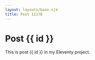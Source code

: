 ```yaml
---
layout: layouts/base.njk
title: Post 11178
---
```


# Post {{ id }}

This is post {{ id }} in my Eleventy project.
